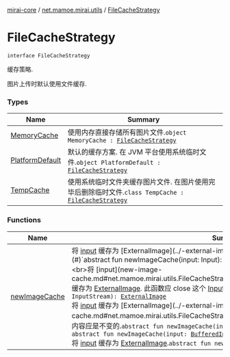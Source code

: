 [mirai-core](../../index.md) / [net.mamoe.mirai.utils](../index.md) / [FileCacheStrategy](./index.md)

# FileCacheStrategy

`interface FileCacheStrategy`

缓存策略.

图片上传时默认使用文件缓存.

### Types

| Name | Summary |
|---|---|
| [MemoryCache](-memory-cache/index.md) | 使用内存直接存储所有图片文件.`object MemoryCache : `[`FileCacheStrategy`](./index.md) |
| [PlatformDefault](-platform-default.md) | 默认的缓存方案. 在 JVM 平台使用系统临时文件.`object PlatformDefault : `[`FileCacheStrategy`](./index.md) |
| [TempCache](-temp-cache/index.md) | 使用系统临时文件夹缓存图片文件. 在图片使用完毕后删除临时文件.`class TempCache : `[`FileCacheStrategy`](./index.md) |

### Functions

| Name | Summary |
|---|---|
| [newImageCache](new-image-cache.md) | 将 [input](new-image-cache.md#net.mamoe.mirai.utils.FileCacheStrategy$newImageCache(kotlinx.io.core.Input)/input) 缓存为 [ExternalImage](../-external-image/index.md). 此函数应 close 这个 [Input](#)`abstract fun newImageCache(input: Input): `[`ExternalImage`](../-external-image/index.md)<br>将 [input](new-image-cache.md#net.mamoe.mirai.utils.FileCacheStrategy$newImageCache(java.io.InputStream)/input) 缓存为 [ExternalImage](../-external-image/index.md). 此函数应 close 这个 [InputStream](https://docs.oracle.com/javase/6/docs/api/java/io/InputStream.html)`abstract fun newImageCache(input: InputStream): `[`ExternalImage`](../-external-image/index.md)<br>将 [input](new-image-cache.md#net.mamoe.mirai.utils.FileCacheStrategy$newImageCache(kotlin.ByteArray)/input) 缓存为 [ExternalImage](../-external-image/index.md). 此 [input](new-image-cache.md#net.mamoe.mirai.utils.FileCacheStrategy$newImageCache(kotlin.ByteArray)/input) 的内容应是不变的.`abstract fun newImageCache(input: `[`ByteArray`](https://kotlinlang.org/api/latest/jvm/stdlib/kotlin/-byte-array/index.html)`): `[`ExternalImage`](../-external-image/index.md)<br>`abstract fun newImageCache(input: `[`BufferedImage`](https://docs.oracle.com/javase/6/docs/api/java/awt/image/BufferedImage.html)`, format: `[`String`](https://kotlinlang.org/api/latest/jvm/stdlib/kotlin/-string/index.html)` = "png"): `[`ExternalImage`](../-external-image/index.md)<br>将 [input](new-image-cache.md#net.mamoe.mirai.utils.FileCacheStrategy$newImageCache(java.net.URL)/input) 缓存为 [ExternalImage](../-external-image/index.md).`abstract fun newImageCache(input: `[`URL`](https://docs.oracle.com/javase/6/docs/api/java/net/URL.html)`): `[`ExternalImage`](../-external-image/index.md) |
